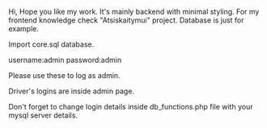 Hi,
Hope you like my work.
It's mainly backend with minimal styling. For my frontend knowledge check "Atsiskaitymui" project.
Database is just for example.


Import core.sql database.

username:admin
password:admin

Please use these to log as admin.

Driver's logins are inside admin page.


Don't forget to change login details inside db_functions.php file with your mysql server details.


